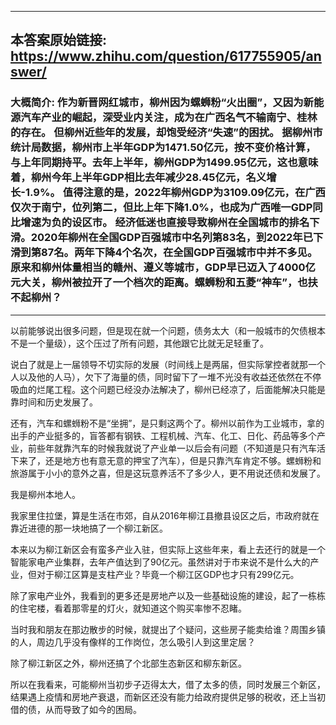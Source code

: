 ----------------------------------------
## 本答案原始链接: https://www.zhihu.com/question/617755905/answer/
### 大概简介: 作为新晋网红城市，柳州因为螺蛳粉“火出圈”，又因为新能源汽车产业的崛起，深受业内关注，成为在广西名气不输南宁、桂林的存在。 但柳州近些年的发展，却饱受经济“失速”的困扰。 据柳州市统计局数据，柳州市上半年GDP为1471.50亿元，按不变价格计算，与上年同期持平。去年上半年，柳州GDP为1499.95亿元，这也意味着，柳州今年上半年GDP相比去年减少28.45亿元，名义增长-1.9%。 值得注意的是，2022年柳州GDP为3109.09亿元，在广西仅次于南宁，位列第二，但比上年下降1.0%，也成为广西唯一GDP同比增速为负的设区市。 经济低迷也直接导致柳州在全国城市的排名下滑。2020年柳州在全国GDP百强城市中名列第83名，到2022年已下滑到第87名。两年下降4个名次，在全国GDP百强城市中并不多见。 原来和柳州体量相当的赣州、遵义等城市，GDP早已迈入了4000亿元大关，柳州被拉开了一个档次的距离。螺蛳粉和五菱“神车”，也扶不起柳州？
----------------------------------------
以前能够说出很多问题，但是现在就一个问题，债务太大（和一般城市的欠债根本不是一个量级），这个压过了所有问题，其他跟它比就无足轻重了。

说白了就是上一届领导不切实际的发展（时间线上是两届，但实际掌控者就那一个人以及他的人马），欠下了海量的债，同时留下了一堆不光没有收益还依然在不停吸血的烂尾工程。这个问题已经没办法解决了，柳州已经凉了，后面能解决只能是靠时间和历史发展了。

还有，汽车和螺蛳粉不是“坐拥”，是只剩这两个了。柳州以前作为工业城市，拿的出手的产业挺多的，盲答都有钢铁、工程机械、汽车、化工、日化、药品等多个产业，前些年就靠汽车的时候我就说了产业单一以后会有问题（不知道是只有汽车活下来了，还是地方也有意无意的押宝了汽车），但是只靠汽车肯定不够。螺蛳粉和旅游属于小小的意外之喜，但是这玩意养活不了多少人，更不用说还债和发展了。

我是柳州本地人。

我家里住拉堡，算是生活在市郊，自从2016年柳江县撤县设区之后，市政府就在靠近进德的那一块地搞了一个柳江新区。

本来以为柳江新区会有蛮多产业入驻，但实际上这些年来，看上去还行的就是一个智能家电产业集群，去年产值达到了90亿元。虽然讲对于市来说不是什么大的产业，但对于柳江区算是支柱产业？毕竟一个柳江区GDP也才只有299亿元。

除了家电产业外，我看到的更多还是房地产以及一些基础设施的建设，起了一栋栋的住宅楼，看着那零星的灯火，就知道这个购买率惨不忍睹。

当时我和朋友在那边散步的时候，就提出了个疑问，这些房子能卖给谁？周围乡镇的人，周边几乎没有像样的工作岗位，怎么吸引人到这里定居？

除了柳江新区之外，柳州还搞了个北部生态新区和柳东新区。

所以在我看来，可能柳州当初步子迈得太大，借了太多的债，同时发展三个新区，结果遇上疫情和房地产衰退，而新区还没有能力给政府提供足够的税收，还上当初借的债，从而导致了如今的困局。

